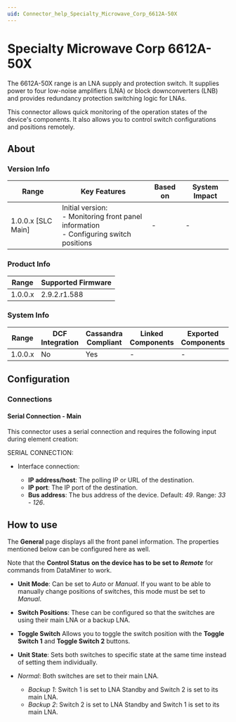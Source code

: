 ```yaml
---
uid: Connector_help_Specialty_Microwave_Corp_6612A-50X
---
```


# Specialty Microwave Corp 6612A-50X

The 6612A-50X range is an LNA supply and protection switch. It supplies power to four low-noise amplifiers (LNA) or block downconverters (LNB) and provides redundancy protection switching logic for LNAs.

This connector allows quick monitoring of the operation states of the device's components. It also allows you to control switch configurations and positions remotely.

## About

### Version Info

| Range              | Key Features                                                                                 | Based on | System Impact |
|--------------------|----------------------------------------------------------------------------------------------|----------|---------------|
| 1.0.0.x [SLC Main] | Initial version: <br>- Monitoring front panel information <br>- Configuring switch positions | -        | -             |

### Product Info

| Range     | Supported Firmware     |
|-----------|------------------------|
| 1.0.0.x   | 2.9.2.r1.588           |

### System Info

| Range     | DCF Integration     | Cassandra Compliant     | Linked Components     | Exported Components     |
|-----------|---------------------|-------------------------|-----------------------|-------------------------|
| 1.0.0.x   | No                  | Yes                     | -                     | -                       |

## Configuration

### Connections

#### Serial Connection - Main

This connector uses a serial connection and requires the following input during element creation:

SERIAL CONNECTION:

- Interface connection:

  - **IP address/host**: The polling IP or URL of the destination.
  - **IP port**: The IP port of the destination.
  - **Bus address**: The bus address of the device. Default: *49*. Range: *33* - *126*.

## How to use

The **General** page displays all the front panel information. The properties mentioned below can be configured here as well.

Note that the **Control Status** **on the device has to be set to** ***Remote*** for commands from DataMiner to work.

- **Unit Mode**: Can be set to *Auto* or *Manual*. If you want to be able to manually change positions of switches, this mode must be set to *Manual*.

- **Switch Positions**: These can be configured so that the switches are using their main LNA or a backup LNA.

- **Toggle Switch** Allows you to toggle the switch position with the **Toggle Switch 1** and **Toggle Switch 2** buttons.

- **Unit State**: Sets both switches to specific state at the same time instead of setting them individually.

- *Normal*: Both switches are set to their main LNA.
  - *Backup 1*: Switch 1 is set to LNA Standby and Switch 2 is set to its main LNA.
  - *Backup 2*: Switch 2 is set to LNA Standby and Switch 1 is set to its main LNA.
